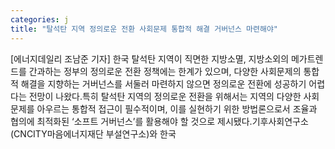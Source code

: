 ```yaml
---
categories: j
title: "탈석탄 지역 정의로운 전환 사회문제 통합적 해결 거버넌스 마련해야"
---
```

[에너지데일리 조남준 기자] 한국 탈석탄 지역이 직면한 지방소멸, 지방소외의 메가트렌드를 간과하는 정부의 정의로운 전환 정책에는 한계가 있으며, 다양한 사회문제의 통합적 해결을 지향하는 거버넌스를 서둘러 마련하지 않으면 정의로운 전환에 성공하기 어렵다는 전망이 나왔다.특히 탈석탄 지역의 정의로운 전환을 위해서는 지역의 다양한 사회문제를 아우르는 통합적 접근이 필수적이며, 이를 실현하기 위한 방법론으로서 조율과 협의에 최적화된 ‘소프트 거버넌스’를 활용해야 할 것으로 제시됐다.기후사회연구소(CNCITY마음에너지재단 부설연구소)와 한국